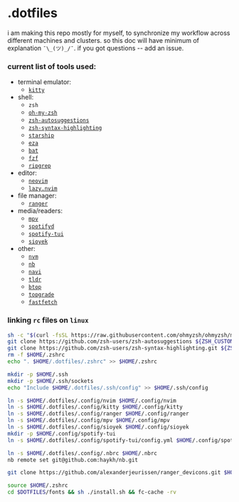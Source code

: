 # .dotfiles

i am making this repo mostly for myself, to synchronize my workflow across different machines and clusters. so this doc will have minimum of explanation `¯\_(ツ)_/¯`. if you got questions -- add an issue.

### current list of tools used:
- terminal emulator:
    - [`kitty`](https://sw.kovidgoyal.net/kitty/)
- shell: 
    - `zsh`
    - [`oh-my-zsh`](https://ohmyz.sh/)
    - [`zsh-autosuggestions`](https://github.com/zsh-users/zsh-autosuggestions/blob/master/INSTALL.md#oh-my-zsh)
    - [`zsh-syntax-highlighting`](https://github.com/zsh-users/zsh-syntax-highlighting/blob/master/INSTALL.md#oh-my-zsh)
    - [`starship`](https://starship.rs/)
    - [`eza`](https://eza.rocks/)
    - [`bat`](https://github.com/sharkdp/bat)
    - [`fzf`](https://github.com/junegunn/fzf)
    - [`ripgrep`](https://github.com/BurntSushi/ripgrep)
- editor:
    - [`neovim`](https://neovim.io/)
    - [`lazy.nvim`](https://github.com/folke/lazy.nvim)
- file manager:
    - [`ranger`](https://github.com/ranger/ranger)
- media/readers:
    - [`mpv`](https://mpv.io/)
    - [`spotifyd`](https://spotifyd.rs/)
    - [`spotify-tui`](https://github.com/Rigellute/spotify-tui)
    - [`sioyek`](https://github.com/ahrm/sioyek)
- other:
    - [`nvm`](https://github.com/nvm-sh/nvm)
    - [`nb`](https://github.com/xwmx/nb)
    - [`navi`](https://github.com/denisidoro/navi)
    - [`tldr`](https://tldr.sh/)
    - [`btop`](https://github.com/aristocratos/btop)
    - [`topgrade`](https://github.com/topgrade-rs/topgrade)
    - [`fastfetch`](https://github.com/fastfetch-cli/fastfetch)

### linking `rc` files on `linux`
```sh
sh -c "$(curl -fsSL https://raw.githubusercontent.com/ohmyzsh/ohmyzsh/master/tools/install.sh)"
git clone https://github.com/zsh-users/zsh-autosuggestions ${ZSH_CUSTOM:-~/.oh-my-zsh/custom}/plugins/zsh-autosuggestions
git clone https://github.com/zsh-users/zsh-syntax-highlighting.git ${ZSH_CUSTOM:-~/.oh-my-zsh/custom}/plugins/zsh-syntax-highlighting
rm -f $HOME/.zshrc
echo ". $HOME/.dotfiles/.zshrc" >> $HOME/.zshrc

mkdir -p $HOME/.ssh
mkdir -p $HOME/.ssh/sockets
echo "Include $HOME/.dotfiles/.ssh/config" >> $HOME/.ssh/config

ln -s $HOME/.dotfiles/.config/nvim $HOME/.config/nvim
ln -s $HOME/.dotfiles/.config/kitty $HOME/.config/kitty
ln -s $HOME/.dotfiles/.config/ranger $HOME/.config/ranger
ln -s $HOME/.dotfiles/.config/mpv $HOME/.config/mpv
ln -s $HOME/.dotfiles/.config/sioyek $HOME/.config/sioyek
mkdir -p $HOME/.config/spotify-tui
ln -s $HOME/.dotfiles/.config/spotify-tui/config.yml $HOME/.config/spotify-tui/config.yml

ln -s $HOME/.dotfiles/.config/.nbrc $HOME/.nbrc
nb remote set git@github.com:haykh/nb.git

git clone https://github.com/alexanderjeurissen/ranger_devicons.git $HOME/.dotfiles/.config/ranger/plugins/ranger_devicons

source $HOME/.zshrc
cd $DOTFILES/fonts && sh ./install.sh && fc-cache -rv
```
